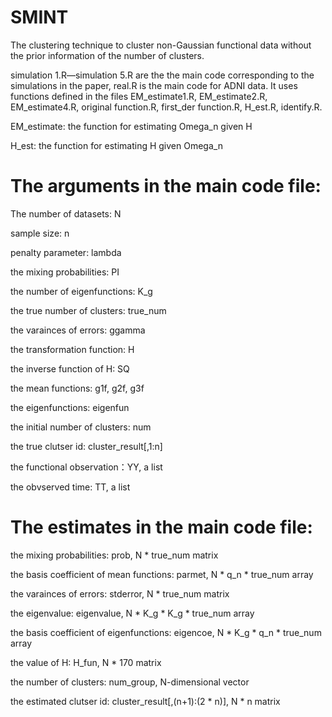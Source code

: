 # SMINT
The clustering technique to cluster non-Gaussian functional data without the prior information of the number of clusters.

simulation 1.R—simulation 5.R are the the main code corresponding to the simulations in the paper, real.R is the main code for ADNI data. It uses functions defined in the files EM_estimate1.R, EM_estimate2.R, EM_estimate4.R, original function.R, first_der function.R, H_est.R, identify.R.

EM_estimate: the function for estimating Omega_n given H

H_est: the function for estimating H  given Omega_n

# The arguments in the main code file:

The number of datasets: N

sample size: n

penalty parameter: lambda

the mixing probabilities: PI

the number of eigenfunctions: K_g

the true number of clusters: true_num

the varainces of errors: ggamma

the transformation function: H 

the inverse function of H: SQ

the mean functions:  g1f, g2f, g3f

the eigenfunctions: eigenfun

the initial number of clusters: num

the true clutser id: cluster_result[,1:n]

the functional observation：YY, a list

the obvserved time: TT, a list




# The estimates in the main code file:


the mixing probabilities: prob, N * true_num matrix

the basis coefficient of mean functions: parmet, N * q_n * true_num  array

the varainces of errors: stderror, N * true_num  matrix

the eigenvalue: eigenvalue, N * K_g * K_g * true_num  array

the basis coefficient of eigenfunctions: eigencoe, N * K_g * q_n * true_num  array

the value of H: H_fun, N * 170 matrix

the number of clusters: num_group, N-dimensional vector

the estimated clutser id: cluster_result[,(n+1):(2 * n)], N * n matrix

